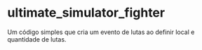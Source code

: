 # ultimate_simulator_fighter
Um código simples que cria um evento de lutas ao definir local e quantidade de lutas.
